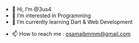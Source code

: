 - 👋 Hi, I’m @3us4
- 👀 I’m interested in Programming
- 🌱 I’m currently learning Dart & Web Development
<!-- - 💞️ I’m looking to collaborate on  -->
- 📫 How to reach me : osamaibmmm@gmail.com

<!---
osamaibm/osamaibm is a ✨ special ✨ repository because its `README.md` (this file) appears on your GitHub profile.
You can click the Preview link to take a look at your changes.
--->

